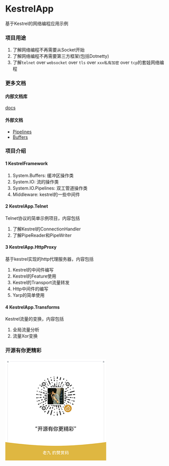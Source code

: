 # KestrelApp
基于Kestrel的网络编程应用示例

### 项目用途
1. 了解网络编程不再需要从Socket开始
2. 了解网络编程不再需要第三方框架(包括Dotnetty)
3. 了解`telnet` over `websocket` over `tls` over `xxx私有加密` over `tcp`的套娃网络编程

### 更多文档
#### 内部文档库
[docs](docs)

#### 外部文档
* [Pipelines](https://learn.microsoft.com/zh-cn/dotnet/standard/io/pipelines)
* [Buffers](https://learn.microsoft.com/zh-cn/dotnet/standard/io/buffers)

### 项目介绍
#### 1 KestrelFramework
1. System.Buffers: 缓冲区操作类
2. System.IO: 流的操作类
3. System.IO.Pipelines: 双工管道操作类
4. Middleware: kestrel的一些中间件

#### 2 KestrelApp.Telnet
Telnet协议的简单示例项目，内容包括
1. 了解Kestrel的ConnectionHandler
2. 了解PipeReader和PipeWriter

#### 3 KestrelApp.HttpProxy
基于kestrel实现的http代理服务器，内容包括
1. Kestrel的中间件编写
2. Kestrel的Feature使用
3. Kestrel的Transport流量转发
4. Http中间件的编写
5. Yarp的简单使用

#### 4 KestrelApp.Transforms
Kestrel流量的变换，内容包括
1. 全局流量分析
2. 流量Xor变换

### 开源有你更精彩
![打赏](reward.png)
